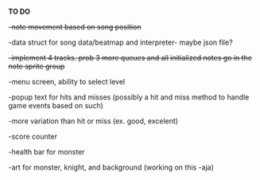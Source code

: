 **TO DO**

~~-note movement based on song position~~

-data struct for song data/beatmap and interpreter- maybe json file?

~~-implement 4 tracks. prob 3 more queues and all initialized notes go in the note sprite group~~

-menu screen, ability to select level

-popup text for hits and misses (possibly a hit and miss method to handle game events based on such)

-more variation than hit or miss (ex. good, excelent)

-score counter

-health bar for monster

-art for monster, knight, and background (working on this -aja)